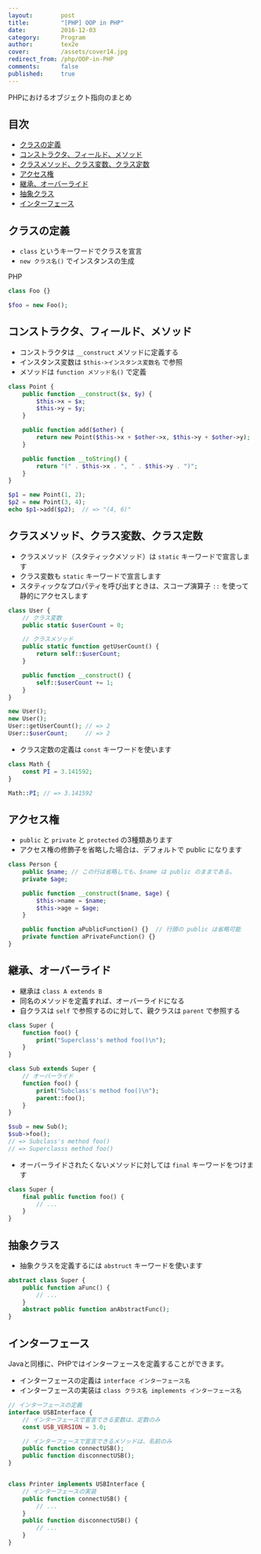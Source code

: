 ```yaml
---
layout:        post
title:         "[PHP] OOP in PHP"
date:          2016-12-03
category:      Program
author:        tex2e
cover:         /assets/cover14.jpg
redirect_from: /php/OOP-in-PHP
comments:      false
published:     true
---
```


PHPにおけるオブジェクト指向のまとめ

目次
-------

- [クラスの定義](#class)
- [コンストラクタ、フィールド、メソッド](#constructor)
- [クラスメソッド、クラス変数、クラス定数](#class-method)
- [アクセス権](#access)
- [継承、オーバーライド](#extends)
- [抽象クラス](#abstruct)
- [インターフェース](#interface)


<a name="class"></a>

クラスの定義
-----------

- `class` というキーワードでクラスを宣言
- `new クラス名()` でインスタンスの生成

PHP

```php
class Foo {}

$foo = new Foo();
```


<a name="constructor"></a>

コンストラクタ、フィールド、メソッド
------------------------------

- コンストラクタは `__construct` メソッドに定義する
- インスタンス変数は `$this->インスタンス変数名` で参照
- メソッドは `function メソッド名()` で定義

```php
class Point {
    public function __construct($x, $y) {
        $this->x = $x;
        $this->y = $y;
    }

    public function add($other) {
        return new Point($this->x + $other->x, $this->y + $other->y);
    }

    public function __toString() {
        return "(" . $this->x . ", " . $this->y . ")";
    }
}

$p1 = new Point(1, 2);
$p2 = new Point(3, 4);
echo $p1->add($p2);  // => "(4, 6)"
```


<a name="class-method"></a>

クラスメソッド、クラス変数、クラス定数
------------------------------

- クラスメソッド（スタティックメソッド）は `static` キーワードで宣言します
- クラス変数も `static` キーワードで宣言します
- スタティックなプロパティを呼び出すときは、スコープ演算子 `::` を使って静的にアクセスします

```php
class User {
    // クラス変数
    public static $userCount = 0;

    // クラスメソッド
    public static function getUserCount() {
        return self::$userCount;
    }

    public function __construct() {
        self::$userCount += 1;
    }
}

new User();
new User();
User::getUserCount(); // => 2
User::$userCount;     // => 2
```

- クラス定数の定義は `const` キーワードを使います

```php
class Math {
    const PI = 3.141592;
}

Math::PI; // => 3.141592
```


<a name="access"></a>

アクセス権
-----------

- `public` と `private` と `protected` の3種類あります
- アクセス権の修飾子を省略した場合は、デフォルトで public になります

```php
class Person {
    public $name; // この行は省略しても、$name は public のままである。
    private $age;

    public function __construct($name, $age) {
        $this->name = $name;
        $this->age = $age;
    }

    public function aPublicFunction() {}  // 行頭の public は省略可能
    private function aPrivateFunction() {}
}
```


<a name="extends"></a>

継承、オーバーライド
------------------

- 継承は `class A extends B`
- 同名のメソッドを定義すれば、オーバーライドになる
- 自クラスは `self` で参照するのに対して、親クラスは `parent` で参照する

```php
class Super {
    function foo() {
        print("Superclass's method foo()\n");
    }
}

class Sub extends Super {
    // オーバーライド
    function foo() {
        print("Subclass's method foo()\n");
        parent::foo();
    }
}

$sub = new Sub();
$sub->foo();
// => Subclass's method foo()
// => Superclasss method foo()
```

- オーバーライドされたくないメソッドに対しては `final` キーワードをつけます

```php
class Super {
    final public function foo() {
        // ...
    }
}
```


<a name="abstruct"></a>

抽象クラス
------------------

- 抽象クラスを定義するには `abstruct` キーワードを使います

```php
abstract class Super {
    public function aFunc() {
        // ...
    }
    abstract public function anAbstractFunc();
}
```


<a name="interface"></a>

インターフェース
------------------

Javaと同様に、PHPではインターフェースを定義することができます。

- インターフェースの定義は `interface インターフェース名`
- インターフェースの実装は `class クラス名 implements インターフェース名`

```php
// インターフェースの定義
interface USBInterface {
    // インターフェースで宣言できる変数は、定数のみ
    const USB_VERSION = 3.0;

    // インターフェースで宣言できるメソッドは、名前のみ
    public function connectUSB();
    public function disconnectUSB();
}


class Printer implements USBInterface {
    // インターフェースの実装
    public function connectUSB() {
        // ...
    }
    public function disconnectUSB() {
        // ...
    }
}
```
